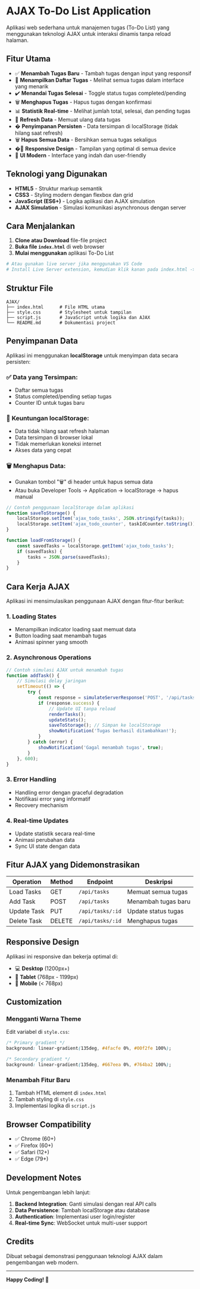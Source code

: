 # AJAX To-Do List Application

Aplikasi web sederhana untuk manajemen tugas (To-Do List) yang menggunakan teknologi AJAX untuk interaksi dinamis tanpa reload halaman.

## Fitur Utama

- ✅ **Menambah Tugas Baru** - Tambah tugas dengan input yang responsif
- 📝 **Menampilkan Daftar Tugas** - Melihat semua tugas dalam interface yang menarik
- ✔️ **Menandai Tugas Selesai** - Toggle status tugas completed/pending
- 🗑️ **Menghapus Tugas** - Hapus tugas dengan konfirmasi
- 📊 **Statistik Real-time** - Melihat jumlah total, selesai, dan pending tugas
- 🔄 **Refresh Data** - Memuat ulang data tugas
- � **Penyimpanan Persisten** - Data tersimpan di localStorage (tidak hilang saat refresh)
- 🗑️ **Hapus Semua Data** - Bersihkan semua tugas sekaligus
- �📱 **Responsive Design** - Tampilan yang optimal di semua device
- 🎨 **UI Modern** - Interface yang indah dan user-friendly

## Teknologi yang Digunakan

- **HTML5** - Struktur markup semantik
- **CSS3** - Styling modern dengan flexbox dan grid
- **JavaScript (ES6+)** - Logika aplikasi dan AJAX simulation
- **AJAX Simulation** - Simulasi komunikasi asynchronous dengan server

## Cara Menjalankan

1. **Clone atau Download** file-file project
2. **Buka file `index.html`** di web browser
3. **Mulai menggunakan** aplikasi To-Do List

```bash
# Atau gunakan live server jika menggunakan VS Code
# Install Live Server extension, kemudian klik kanan pada index.html -> "Open with Live Server"
```

## Struktur File

```
AJAX/
├── index.html      # File HTML utama
├── style.css       # Stylesheet untuk tampilan
├── script.js       # JavaScript untuk logika dan AJAX
└── README.md       # Dokumentasi project
```

## Penyimpanan Data

Aplikasi ini menggunakan **localStorage** untuk menyimpan data secara persisten:

### ✅ **Data yang Tersimpan:**
- Daftar semua tugas
- Status completed/pending setiap tugas
- Counter ID untuk tugas baru

### 💾 **Keuntungan localStorage:**
- Data tidak hilang saat refresh halaman
- Data tersimpan di browser lokal
- Tidak memerlukan koneksi internet
- Akses data yang cepat

### 🗑️ **Menghapus Data:**
- Gunakan tombol "🗑️" di header untuk hapus semua data
- Atau buka Developer Tools → Application → localStorage → hapus manual

```javascript
// Contoh penggunaan localStorage dalam aplikasi
function saveToStorage() {
    localStorage.setItem('ajax_todo_tasks', JSON.stringify(tasks));
    localStorage.setItem('ajax_todo_counter', taskIdCounter.toString());
}

function loadFromStorage() {
    const savedTasks = localStorage.getItem('ajax_todo_tasks');
    if (savedTasks) {
        tasks = JSON.parse(savedTasks);
    }
}
```

## Cara Kerja AJAX

Aplikasi ini mensimulasikan penggunaan AJAX dengan fitur-fitur berikut:

### 1. **Loading States**
- Menampilkan indicator loading saat memuat data
- Button loading saat menambah tugas
- Animasi spinner yang smooth

### 2. **Asynchronous Operations**
```javascript
// Contoh simulasi AJAX untuk menambah tugas
function addTask() {
    // Simulasi delay jaringan
    setTimeout(() => {
        try {
            const response = simulateServerResponse('POST', '/api/tasks', newTask);
            if (response.success) {
                // Update UI tanpa reload
                renderTasks();
                updateStats();
                saveToStorage(); // Simpan ke localStorage
                showNotification('Tugas berhasil ditambahkan!');
            }
        } catch (error) {
            showNotification('Gagal menambah tugas', true);
        }
    }, 600);
}
```

### 3. **Error Handling**
- Handling error dengan graceful degradation
- Notifikasi error yang informatif
- Recovery mechanism

### 4. **Real-time Updates**
- Update statistik secara real-time
- Animasi perubahan data
- Sync UI state dengan data

## Fitur AJAX yang Didemonstrasikan

| Operation | Method | Endpoint | Deskripsi |
|-----------|--------|----------|-----------|
| Load Tasks | GET | `/api/tasks` | Memuat semua tugas |
| Add Task | POST | `/api/tasks` | Menambah tugas baru |
| Update Task | PUT | `/api/tasks/:id` | Update status tugas |
| Delete Task | DELETE | `/api/tasks/:id` | Menghapus tugas |

## Responsive Design

Aplikasi ini responsive dan bekerja optimal di:
- 💻 **Desktop** (1200px+)
- 📱 **Tablet** (768px - 1199px)
- 📱 **Mobile** (< 768px)

## Customization

### Mengganti Warna Theme
Edit variabel di `style.css`:
```css
/* Primary gradient */
background: linear-gradient(135deg, #4facfe 0%, #00f2fe 100%);

/* Secondary gradient */
background: linear-gradient(135deg, #667eea 0%, #764ba2 100%);
```

### Menambah Fitur Baru
1. Tambah HTML element di `index.html`
2. Tambah styling di `style.css`
3. Implementasi logika di `script.js`

## Browser Compatibility

- ✅ Chrome (60+)
- ✅ Firefox (60+)
- ✅ Safari (12+)
- ✅ Edge (79+)

## Development Notes

Untuk pengembangan lebih lanjut:

1. **Backend Integration**: Ganti simulasi dengan real API calls
2. **Data Persistence**: Tambah localStorage atau database
3. **Authentication**: Implementasi user login/register
4. **Real-time Sync**: WebSocket untuk multi-user support

## Credits

Dibuat sebagai demonstrasi penggunaan teknologi AJAX dalam pengembangan web modern.

---

**Happy Coding! 🚀**
